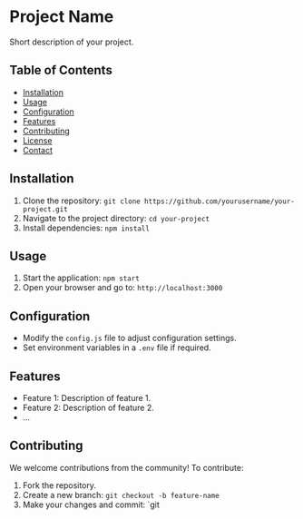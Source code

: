 # Project Name

Short description of your project.

## Table of Contents

- [Installation](#installation)
- [Usage](#usage)
- [Configuration](#configuration)
- [Features](#features)
- [Contributing](#contributing)
- [License](#license)
- [Contact](#contact)

## Installation

1. Clone the repository: `git clone https://github.com/yourusername/your-project.git`
2. Navigate to the project directory: `cd your-project`
3. Install dependencies: `npm install`

## Usage

1. Start the application: `npm start`
2. Open your browser and go to: `http://localhost:3000`

## Configuration

- Modify the `config.js` file to adjust configuration settings.
- Set environment variables in a `.env` file if required.

## Features

- Feature 1: Description of feature 1.
- Feature 2: Description of feature 2.
- ...

## Contributing

We welcome contributions from the community! To contribute:
1. Fork the repository.
2. Create a new branch: `git checkout -b feature-name`
3. Make your changes and commit: `git
